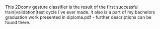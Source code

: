 This 2Dconv gesture classifier is the result of the first successful train|validation|test cycle i`ve ever made. It also is a part of my bachelors graduation work presented in diploma.pdf - further descriptions can be found there.
